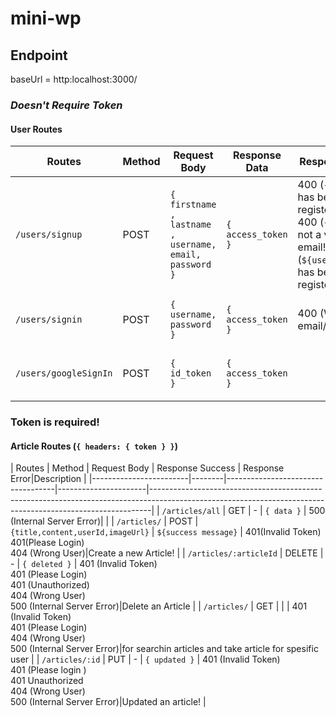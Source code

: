# mini-wp

## Endpoint

baseUrl = http:localhost:3000/
### *Doesn't Require Token*

#### User Routes
| Routes                | Method | Request Body                                           | Response Data      | Response Error                                                                                                            | Description                                 |
|-----------------------|--------|--------------------------------------------------------|--------------------|---------------------------------------------------------------------------------------------------------------------------|---------------------------------------------|
| `/users/signup`       | POST   | `{ firstname , lastname , username, email, password }` | `{ access_token }` | 400 (`{email}` has been registered!) <br>400 (`{email}` is not a valid email!) <br>  (`${username}` has been registered!) | Register a new user                         |
| `/users/signin`       | POST   | `{ username, password }`                               | `{ access_token }` | 400 (Wrong email/password)                                                                                                | Log in and get an email verification!       |
| `/users/googleSignIn` | POST   | `{ id_token }`                                         | `{ access_token }` |                                                                                                                           | Sign in with Google and get a new password! |

### Token is required!

#### Article Routes (`{ headers: { token } }`)
| Routes                 | Method | Request Body                      | Response Success     | Response Error|Description                                                                                                                                 |
|------------------------|--------|-----------------------------------|----------------------|------------------------------------------------------------------------------------------------------------------------------------------------------------|
| `/articles/all`        | GET    | -                                 | `{ data }`           | 500 (Internal Server Error)|                                                                                                                               |
| `/articles/`           | POST   | `{title,content,userId,imageUrl}` | `${success message}` | 401(Invalid Token) <br> 401(Please Login) <br> 404 (Wrong User)|Create a new Article!                                                                      |
| `/articles/:articleId` | DELETE | -                                 | `{ deleted }`        | 401 (Invalid Token)<br> 401 (Please Login) <br> 401 (Unauthorized) <br> 404 (Wrong User) <br> 500 (Internal Server Error)|Delete an Article                |
| `/articles/`           | GET    |                                   |                      | 401 (Invalid Token)<br> 401 (Please Login) <br> 404 (Wrong User) <br> 500 (Internal Server Error)|for searchin articles and take article for spesific user |
| `/articles/:id`        | PUT    | -                                 | `{ updated }`        | 401 (Invalid Token) <br> 401 (Please login ) <br> 401 Unauthorized <br> 404 (Wrong User) <br> 500 (Internal Server Error)|Updated an article!              |